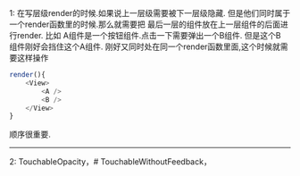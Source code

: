 1: 
在写层级render的时候.如果说上一层级需要被下一层级隐藏. 但是他们同时属于一个render函数里的时候.那么就需要把 最后一层的组件放在上一层组件的后面进行render. 比如
A组件是一个按钮组件.点击一下需要弹出一个B组件. 但是这个B 组件刚好会挡住这个A组件. 刚好又同时处在同一个render函数里面,这个时候就需要这样操作

```js
render(){
	<View>
		<A />
		<B />
	</View>
}
```
顺序很重要.

---
2: 
TouchableOpacity，# TouchableWithoutFeedback，
<!--stackedit_data:
eyJoaXN0b3J5IjpbMTEzMjk0ODQzNiwxNjExNDUzMTQyXX0=
-->